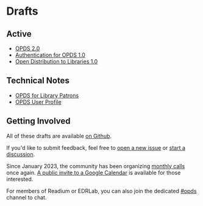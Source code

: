 # Drafts

## Active

- [OPDS 2.0](https://drafts.opds.io/opds-2.0)
- [Authentication for OPDS 1.0](https://drafts.opds.io/authentication-for-opds-1.0)
- [Open Distribution to Libraries 1.0](https://drafts.opds.io/odl-1.0)

## Technical Notes

- [OPDS for Library Patrons](https://github.com/NYPL-Simplified/Simplified/wiki/OPDS-For-Library-Patrons)
- [OPDS User Profile](https://drafts.opds.io/opds-user-profile-1.0)

## Getting Involved

All of these drafts are available [on Github](https://github.com/opds-community/drafts/). 

If you'd like to submit feedback, feel free to [open a new issue](https://github.com/opds-community/drafts/issues) or [start a discussion](https://github.com/opds-community/drafts/discussions).

Since January 2023, the community has been organizing [monthly calls](https://docs.google.com/document/d/1759wJIS5pDVQz8fT18hk7tCV2JWMJAnR1sT5uWD9W6I/edit?usp=sharing) once again. [A public invite to a Google Calendar](https://calendar.google.com/calendar/u/0?cid=NjYwZjRhZDc3YTE0ZDg5MTM2NzExZTBiMjNkNjdhZWYxNzE1NDI2NDkxOGU5ZWI0YWYzMTgzNGY4ZmUyMzI0MUBncm91cC5jYWxlbmRhci5nb29nbGUuY29t) is available for those interested.

For members of Readium or EDRLab, you can also join the dedicated [#opds](https://readium.slack.com/messages/opds/) channel to chat. 
